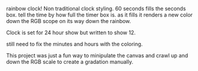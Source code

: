 rainbow clock!  Non traditional clock styling.  60 seconds fills the seconds box.  tell the time by how full the timer box is.  as it fills it renders a new color down the RGB scope on its way down the rainbow. 

Clock is set for 24 hour show  but written to show 12.

still need to fix the minutes and hours with the coloring.

This project was just a fun way to minipulate the canvas and crawl up and down the RGB scale to create a gradation manually.